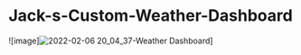 # Jack-s-Custom-Weather-Dashboard
![image]![2022-02-06 20_04_37-Weather Dashboard](https://user-images.githubusercontent.com/95665673/152714528-67b1cef5-9720-437d-97bd-df58902e9d27.png)]
